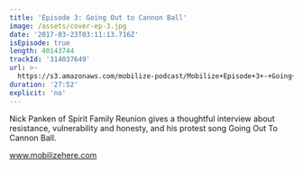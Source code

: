 ```yaml
---
title: 'Episode 3: Going Out to Cannon Ball'
image: /assets/cover-ep-3.jpg
date: '2017-03-23T03:11:13.716Z'
isEpisode: true
length: 40143744
trackId: '314037649'
url: >-
  https://s3.amazonaws.com/mobilize-podcast/Mobilize+Episode+3+-+Going+Out+To+Cannon+Ball.mp3
duration: '27:52'
explicit: 'no'
---
```

Nick Panken of Spirit Family Reunion gives a thoughtful interview about resistance, vulnerability and honesty, and his protest song Going Out To Cannon Ball.

www.mobilizehere.com
